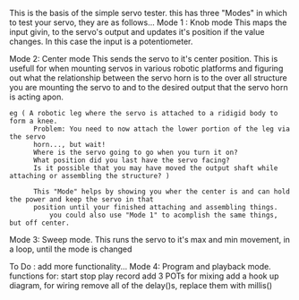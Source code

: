 This is the basis of the simple servo tester.
this has three "Modes" in which to test your servo, they are as follows...
Mode 1 : Knob mode
  This maps the input givin, to the servo's output and updates it's position if the value changes. In this case the input is a potentiometer.
  
Mode 2: Center mode
  This sends the servo to it's center position.
  This is usefull for when mounting servos in various robotic platforms and figuring out 
  what the relationship between the servo horn is to the over all structure you are 
  mounting the servo to and to the desired output that the servo horn is acting apon.
  
    eg ( A robotic leg where the servo is attached to a ridigid body to form a knee. 
          Problem: You need to now attach the lower portion of the leg via the servo 
          horn..., but wait! 
          Where is the servo going to go when you turn it on? 
          What position did you last have the servo facing?
          Is it possible that you may have moved the output shaft while attaching or assembling the structure? )
          
          This "Mode" helps by showing you wher the center is and can hold the power and keep the servo in that 
          position until your finished attaching and assembling things.
              you could also use "Mode 1" to acomplish the same things, but off center.

Mode 3: Sweep mode.
  This runs the servo to it's max and min movement, in a loop,  until the mode is changed

To Do :
    add more functionality...
    Mode 4: Program and playback mode.
      functions for: 
          start 
          stop
          play 
          record
      add 3 POTs for mixing
      add a hook up diagram, for wiring
      remove all of the delay()s, replace them with millis()
       
